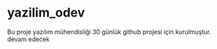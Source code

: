 # yazilim_odev
Bu proje yazılım mühendisliği 30 günlük github projesi için kurulmuştur. 
devam edecek
